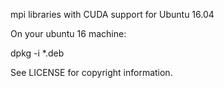 mpi libraries with CUDA support for Ubuntu 16.04

On your ubuntu 16 machine:

dpkg -i *.deb

See LICENSE for copyright information.
